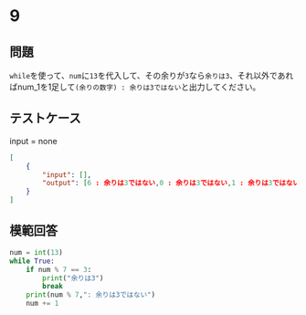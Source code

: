# 9

## 問題

`while`を使って、`num`に`13`を代入して、その余りが`3`なら`余りは3`、それ以外であればnum_1を1足して`(余りの数字) : 余りは3ではない`と出力してください。

## テストケース
input = none
```json
[
	{
		"input": [],
		"output": [6 : 余りは3ではない,0 : 余りは3ではない,1 : 余りは3ではない,2 : 余りは3ではない,余りは3]
	}
]
```

## 模範回答
```python
num = int(13)
while True:
    if num % 7 == 3:
        print("余りは3")
        break
    print(num % 7,": 余りは3ではない")
    num += 1
```